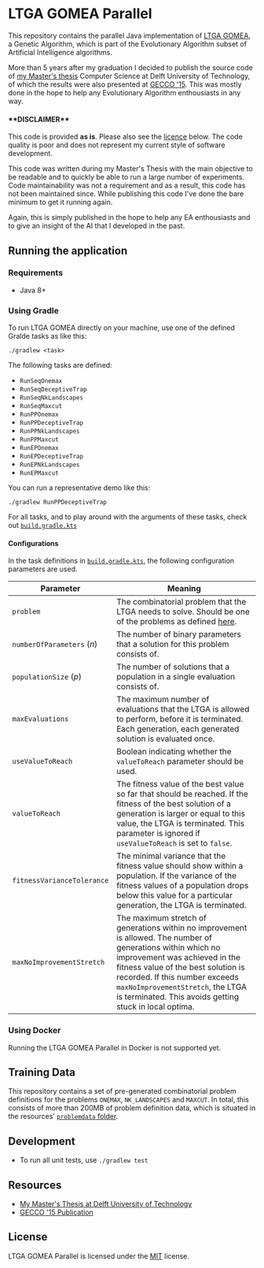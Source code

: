 # LTGA GOMEA Parallel
This repository contains the parallel Java implementation of [LTGA GOMEA](https://homepages.cwi.nl/~bosman/source_code.php), a Genetic Algorithm, which is part of the Evolutionary Algorithm subset of Artificial Intelligence algorithms.

More than 5 years after my graduation I decided to publish the source code of [my Master's thesis](https://repository.tudelft.nl/islandora/object/uuid%3A6cf6c908-0f5d-4096-b3ad-aa96fd1ff382) Computer Science at Delft University of Technology, of which the results were also presented at [GECCO '15](). 
This was mostly done in the hope to help any Evolutionary Algorithm enthousiasts in any way.

#### \*\*DISCLAIMER\*\* 

This code is provided **as is**. Please also see the [licence](#license) below. The code quality is poor and does not represent my current style of software development.

This code was written during my Master's Thesis with the main objective to be readable and to quickly be able to run a large number of experiments.
Code maintainability was not a requirement and as a result, this code has not been maintained since. While publishing this code I've done the bare minimum to get it running again. 

Again, this is simply published in the hope to help any EA enthousiasts and to give an insight of the AI that I developed in the past.

## Running the application

### Requirements

* Java 8+

### Using Gradle
To run LTGA GOMEA directly on your machine, use one of the defined Gralde tasks as like this:

```shell
./gradlew <task>
```

The following tasks are defined:

* `RunSeqOnemax`
* `RunSeqDeceptiveTrap`
* `RunSeqNkLandscapes`
* `RunSeqMaxcut`
* `RunPPOnemax`
* `RunPPDeceptiveTrap`
* `RunPPNkLandscapes`
* `RunPPMaxcut`
* `RunEPOnemax`
* `RunEPDeceptiveTrap`
* `RunEPNkLandscapes`
* `RunEPMaxcut`


You can run a representative demo like this:

```shell
./gradlew RunPPDeceptiveTrap
```

For all tasks, and to play around with the arguments of these tasks, check out [`build.gradle.kts`](app/build.gradle.kts)

#### Configurations
In the task definitions in [`build.gradle.kts`](app/build.gradle.kts), the following configuration parameters are used.

| Parameter | Meaning |
|---|---|
| `problem` | The combinatorial problem that the LTGA needs to solve. Should be one of the problems as defined [here](app/src/main/java/com/rdebokx/ltga/shared/Problem.java).
| `numberOfParameters` (_n_) | The number of binary parameters that a solution for this problem consists of. |
| `populationSize` (_p_) | The number of solutions that a population in a single evaluation consists of. |
| `maxEvaluations` | The maximum number of evaluations that the LTGA is allowed to perform, before it is terminated. Each generation, each generated solution is evaluated once. |
| `useValueToReach` | Boolean indicating whether the `valueToReach` parameter should be used. |
| `valueToReach` | The fitness value of the best value so far that should be reached. If the fitness of the best solution of a generation is larger or equal to this value, the LTGA is terminated. This parameter is ignored if `useValueToReach` is set to `false`. |
| `fitnessVarianceTolerance` | The minimal variance that the fitness value should show within a population. If the variance of the fitness values of a population drops below this value for a particular generation, the LTGA is terminated. |
| `maxNoImprovementStretch` | The maximum stretch of generations within no improvement is allowed. The number of generations within which no improvement was achieved in the fitness value of the best solution is recorded. If this number exceeds `maxNoImprovementStretch`, the LTGA is terminated. This avoids getting stuck in local optima. |

### Using Docker

Running the LTGA GOMEA Parallel in Docker is not supported yet.

## Training Data

This repository contains a set of pre-generated combinatorial problem definitions for the problems `ONEMAX`, `NK_LANDSCAPES` and `MAXCUT`.
In total, this consists of more than 200MB of problem definition data, which is situated in the resources' [`problemdata` folder](app/src/main/resources/problemdata).

## Development

* To run all unit tests, use `./gradlew test`

## Resources

* [My Master's Thesis at Delft University of Technology](https://repository.tudelft.nl/islandora/object/uuid%3A6cf6c908-0f5d-4096-b3ad-aa96fd1ff382)
* [GECCO '15 Publication](http://dl.acm.org/citation.cfm?id=2739482.2764679)

## License

LTGA GOMEA Parallel is licensed under the [MIT](LICENSE) license.
